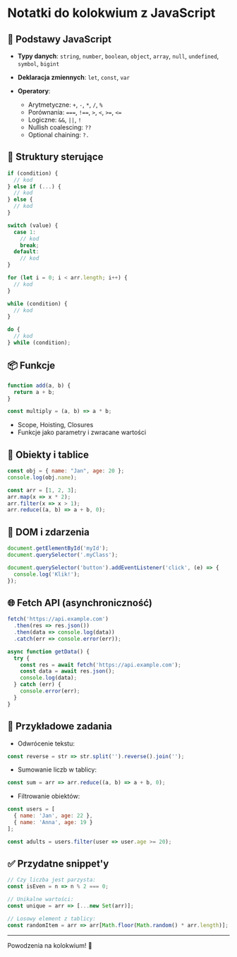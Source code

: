 # Notatki do kolokwium z JavaScript

## 📘 Podstawy JavaScript

* **Typy danych**: `string`, `number`, `boolean`, `object`, `array`, `null`, `undefined`, `symbol`, `bigint`
* **Deklaracja zmiennych**: `let`, `const`, `var`
* **Operatory**:

  * Arytmetyczne: `+`, `-`, `*`, `/`, `%`
  * Porównania: `===`, `!==`, `>`, `<`, `>=`, `<=`
  * Logiczne: `&&`, `||`, `!`
  * Nullish coalescing: `??`
  * Optional chaining: `?.`

## 🔁 Struktury sterujące

```js
if (condition) {
  // kod
} else if (...) {
  // kod
} else {
  // kod
}

switch (value) {
  case 1:
    // kod
    break;
  default:
    // kod
}

for (let i = 0; i < arr.length; i++) {
  // kod
}

while (condition) {
  // kod
}

do {
  // kod
} while (condition);
```

## 📦 Funkcje

```js
function add(a, b) {
  return a + b;
}

const multiply = (a, b) => a * b;
```

* Scope, Hoisting, Closures
* Funkcje jako parametry i zwracane wartości

## 🧱 Obiekty i tablice

```js
const obj = { name: "Jan", age: 20 };
console.log(obj.name);

const arr = [1, 2, 3];
arr.map(x => x * 2);
arr.filter(x => x > 1);
arr.reduce((a, b) => a + b, 0);
```

## 📜 DOM i zdarzenia

```js
document.getElementById('myId');
document.querySelector('.myClass');

document.querySelector('button').addEventListener('click', (e) => {
  console.log('Klik!');
});
```

## 🌐 Fetch API (asynchroniczność)

```js
fetch('https://api.example.com')
  .then(res => res.json())
  .then(data => console.log(data))
  .catch(err => console.error(err));

async function getData() {
  try {
    const res = await fetch('https://api.example.com');
    const data = await res.json();
    console.log(data);
  } catch (err) {
    console.error(err);
  }
}
```

## 🧪 Przykładowe zadania

* Odwrócenie tekstu:

```js
const reverse = str => str.split('').reverse().join('');
```

* Sumowanie liczb w tablicy:

```js
const sum = arr => arr.reduce((a, b) => a + b, 0);
```

* Filtrowanie obiektów:

```js
const users = [
  { name: 'Jan', age: 22 },
  { name: 'Anna', age: 19 }
];

const adults = users.filter(user => user.age >= 20);
```

## ✅ Przydatne snippet'y

```js
// Czy liczba jest parzysta:
const isEven = n => n % 2 === 0;

// Unikalne wartości:
const unique = arr => [...new Set(arr)];

// Losowy element z tablicy:
const randomItem = arr => arr[Math.floor(Math.random() * arr.length)];
```

---

Powodzenia na kolokwium! 🚀
